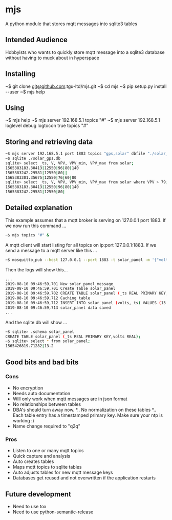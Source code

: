 # mjs
A python module that stores mqtt messages into sqlite3 tables

## Intended Audience
Hobbyists who wants to quickly store mqtt message into a sqlite3 database without having to muck about in hyperspace  

## Installing
~$ git clone git@github.com:tgu-ltd/mjs.git
~$ cd mjs
~$ pip setup.py install --user 
~$ mjs help

## Using
~$ mjs help
~$ mjs server 192.168.5.1 topics "#"
~$ mjs server 192.168.5.1 loglevel debug logtocon true topics "#"

## Storing and retrieving data
```bash
~$ mjs server 192.168.5.1 port 1883 topics "gps,solar" dbfile "./solar_gps.db" &
~$ sqlite ./solar_gps.db
sqlite> select _ts, V, VPV, VPV_min, VPV_max from solar;
1565383183.30413|12550|96|80|140
1565383242.29581|12550|80||
1565383301.35675|12550|76|60|80
sqlite> select _ts, V, VPV, VPV_min, VPV_max from solar where VPV > 79;
1565383183.30413|12550|96|80|140
1565383242.29581|12550|80|
```

## Detailed explanation
This example assumes that a mqtt broker is serving on 127.0.0.1 port 1883. 
If we now run this command ...

```bash
~$ mjs topics "#" &
```

A mqtt client will start listing for all topics on ip:port 127.0.0.1:1883. 
If we send a message to a mqtt server like this ...

```bash 
~$ mosquitto_pub --host 127.0.0.1 --port 1883 -t solar_panel -m '{"volts": 13.2}'
```

Then the logs will show this...

```bash
...
2019-08-10 09:46:59,701 New solar_panel message
2019-08-10 09:46:59,701 Create Table solar_panel
2019-08-10 09:46:59,702 CREATE TABLE solar_panel (_ts REAL PRIMARY KEY,volts REAL);
2019-08-10 09:46:59,712 Caching table
2019-08-10 09:46:59,712 INSERT INTO solar_panel (volts,_ts) VALUES (13.2,1565426819.7128189);
2019-08-10 09:46:59,713 solar_panel data saved
...
```

And the sqlite db will show ...

```bash 
~$ sqlite> .schema solar_panel
CREATE TABLE solar_panel (_ts REAL PRIMARY KEY,volts REAL);
~$ sqlite> select * from solar_panel;
1565426819.71282|13.2
```


## Good bits and bad bits

### Cons
* No encryption
* Needs auto documentation
* Will only work when mqtt messages are in json format
* No relationships between tables
* DBA's should turn away now. 
*.. No normalization on these tables
*.. Each table entry has a timestamped primary key. Make sure your ntp is working :) 
* Name change required to "q2q"

### Pros
* Listen to one or many mqtt topics
* Quick capture and analysis 
* Auto creates tables
* Maps mqtt topics to sqlite tables
* Auto adjusts tables for new mqtt message keys 
* Databases get reused and not overwritten if the application restarts


## Future development
* Need to use tox
* Need to use python-semantic-release
